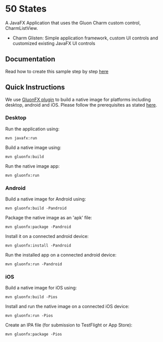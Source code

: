 # 50 States

A JavaFX Application that uses the Gluon Charm custom control, CharmListView. 

 - Charm Glisten: Simple application framework, custom UI controls and customized existing JavaFX UI controls


## Documentation

Read how to create this sample step by step [here](https://docs.gluonhq.com/samples/fiftystates/)

## Quick Instructions

We use [GluonFX plugin](https://docs.gluonhq.com/) to build a native image for platforms including desktop, android and iOS.
Please follow the prerequisites as stated [here](https://docs.gluonhq.com/#_requirements).

### Desktop

Run the application using:

    mvn javafx:run

Build a native image using:

    mvn gluonfx:build

Run the native image app:

    mvn gluonfx:run

### Android

Build a native image for Android using:

    mvn gluonfx:build -Pandroid

Package the native image as an 'apk' file:

    mvn gluonfx:package -Pandroid

Install it on a connected android device:

    mvn gluonfx:install -Pandroid

Run the installed app on a connected android device:

    mvn gluonfx:run -Pandroid

### iOS

Build a native image for iOS using:

    mvn gluonfx:build -Pios

Install and run the native image on a connected iOS device:

    mvn gluonfx:run -Pios

Create an IPA file (for submission to TestFlight or App Store):

    mvn gluonfx:package -Pios